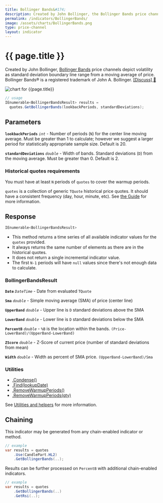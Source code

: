 ```yaml
---
title: Bollinger Bands&#174;
description: Created by John Bollinger, the Bollinger Bands price channels depict volatility as standard deviation boundary line range from a moving average of price.  Bollinger Bands&#174; is a registered trademark of John A. Bollinger.
permalink: /indicators/BollingerBands/
image: /assets/charts/BollingerBands.png
type: price-channel
layout: indicator
---
```


# {{ page.title }}

Created by John Bollinger, [Bollinger Bands](https://en.wikipedia.org/wiki/Bollinger_Bands) price channels depict volatility as standard deviation boundary line range from a moving average of price.  Bollinger Bands&#174; is a registered trademark of John A. Bollinger.
[[Discuss] :speech_balloon:]({{site.github.repository_url}}/discussions/267 "Community discussion about this indicator")

![chart for {{page.title}}]({{site.baseurl}}{{page.image}})

```csharp
// usage
IEnumerable<BollingerBandsResult> results =
  quotes.GetBollingerBands(lookbackPeriods, standardDeviations);
```

## Parameters

**`lookbackPeriods`** _`int`_ - Number of periods (`N`) for the center line moving average.  Must be greater than 1 to calculate; however we suggest a larger period for statistically appropriate sample size.  Default is 20.

**`standardDeviations`** _`double`_ - Width of bands.  Standard deviations (`D`) from the moving average.  Must be greater than 0.  Default is 2.

### Historical quotes requirements

You must have at least `N` periods of `quotes` to cover the warmup periods.

`quotes` is a collection of generic `TQuote` historical price quotes.  It should have a consistent frequency (day, hour, minute, etc).  See [the Guide]({{site.baseurl}}/guide/#historical-quotes) for more information.

## Response

```csharp
IEnumerable<BollingerBandsResult>
```

- This method returns a time series of all available indicator values for the `quotes` provided.
- It always returns the same number of elements as there are in the historical quotes.
- It does not return a single incremental indicator value.
- The first `N-1` periods will have `null` values since there's not enough data to calculate.

### BollingerBandsResult

**`Date`** _`DateTime`_ - Date from evaluated `TQuote`

**`Sma`** _`double`_ - Simple moving average (SMA) of price (center line)

**`UpperBand`** _`double`_ - Upper line is `D` standard deviations above the SMA

**`LowerBand`** _`double`_ - Lower line is `D` standard deviations below the SMA

**`PercentB`** _`double`_ - `%B` is the location within the bands.  `(Price-LowerBand)/(UpperBand-LowerBand)`

**`ZScore`** _`double`_ - Z-Score of current price (number of standard deviations from mean)

**`Width`** _`double`_ - Width as percent of SMA price.  `(UpperBand-LowerBand)/Sma`

### Utilities

- [.Condense()]({{site.baseurl}}/utilities#condense)
- [.Find(lookupDate)]({{site.baseurl}}/utilities#find-indicator-result-by-date)
- [.RemoveWarmupPeriods()]({{site.baseurl}}/utilities#remove-warmup-periods)
- [.RemoveWarmupPeriods(qty)]({{site.baseurl}}/utilities#remove-warmup-periods)

See [Utilities and helpers]({{site.baseurl}}/utilities#utilities-for-indicator-results) for more information.

## Chaining

This indicator may be generated from any chain-enabled indicator or method.

```csharp
// example
var results = quotes
    .Use(CandlePart.HL2)
    .GetBollingerBands(..);
```

Results can be further processed on `PercentB` with additional chain-enabled indicators.

```csharp
// example
var results = quotes
    .GetBollingerBands(..)
    .GetRsi(..);
```
